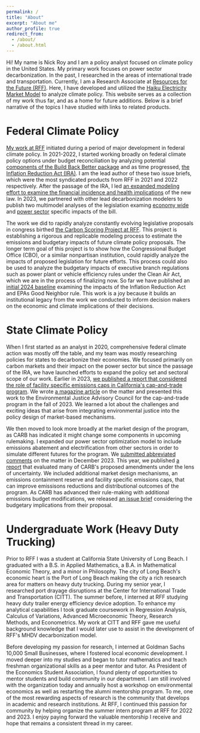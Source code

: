 ```yaml
---
permalink: /
title: "About"
excerpt: "About me"
author_profile: true
redirect_from: 
  - /about/
  - /about.html
---
```


Hi! My name is Nick Roy and I am a policy analyst focused on climate policy in the United States. My primary work focuses on power sector decarbonization. In the past, I researched in the areas of international trade and transportation. Currently, I am a Research Associate at [Resources for the Future (RFF)](https://www.rff.org/). Here, I have developed and utilized the [Haiku Electricity Market Model](https://www.rff.org/topics/data-and-decision-tools/haiku-electricity-model/) to analyze climate policy. This website serves as a collection of my work thus far, and as a home for future additions. Below is a brief narrative of the topics I have studied with links to related products. 

Federal Climate Policy 
=====

[My work at RFF](https://www.rff.org/people/nicholas-roy/) initiated during a period of major development in federal climate policy. In 2021-2022, I started working broadly on federal climate policy options under budget reconciliation by analyzing potential [components of the Build Back Better package](https://www.rff.org/publications/issue-briefs/cost-analysis-and-emissions-projections-under-power-sector-proposals-in-reconciliation/) and as time progressed, [the Inflation Reduction Act (IRA)](https://www.rff.org/publications/issue-briefs/retail-electricity-rates-under-the-inflation-reduction-act-of-2022/). I am the lead author of these two issue briefs, which were the most syndicated products from RFF in 2021 and 2022 respectively. After the passage of the IRA, I led [an expanded modeling effort to examine the financial incidence and health implications](https://www.rff.org/publications/reports/beyond-clean-energy-the-financial-incidence-and-health-effects-of-the-ira/) of the new law. In 2023, we partnered with other lead decarbonization modelers to publish two multimodel analyses of the legislation examing [economy wide](https://www.science.org/doi/10.1126/science.adg3781) and [power sector](https://iopscience.iop.org/article/10.1088/1748-9326/ad0d3b) specific impacts of the bill. 

The work we did to rapidly analyze constantly evolving legislative proposals in congress birthed [the Carbon Scoring Project at RFF](https://www.rff.org/carbonscoring/). This project is establishing a rigorous and replicable modeling process to estimate the emissions and budgetary impacts of future climate policy proposals. The longer term goal of this project is to show how the Congressional Budget Office (CBO), or a similar nonpartisan institution, could rapidly analyze the impacts of proposed legislation for future efforts. This process could also be used to analyze the budgetary impacts of executive branch regulations such as power plant or vehicle efficiency rules under the Clean Air Act, which we are in the process of finalizing now. So far we have published an [initial 2024 baseline](https://www.rff.org/publications/carbon-scores/carbon-scoring-initial-baseline/) examining the impacts of the Inflation Reduction Act and EPAs Good Neighbor rule. This work is a joy because it builds an institutional legacy from the work we conducted to inform decision makers on the economic and climate implications of their decisions.

State Climate Policy
=====

When I first started as an analyst in 2020, comprehensive federal climate action was mostly off the table, and my team was mostly researching policies for states to decarbonize their economies. We focused primarily on carbon markets and their impact on the power sector but since the passage of the IRA, we have launched efforts to expand the policy set and sectoral scope of our work. Earlier in 2023, [we published a report that considered the role of facility specific emissions caps in California's cap-and-trade program](https://www.rff.org/publications/reports/how-would-facility-specific-emissions-caps-affect-the-california-carbon-market/). We wrote [a magazine article](https://www.resources.org/archives/californias-cap-and-trade-program-and-improvements-in-local-air-quality/) on the matter and presented this work to the Environmental Justice Advisory Council for the cap-and-trade program in the fall of 2023. We learned a lot about the challenges and exciting ideas that arise from integrating environmental justice into the policy design of market-based mechanisms. 

We then moved to look more broadly at the market design of the program, as CARB has indicated it might change some components in upcoming rulemaking. I expanded our power sector optimization model to include emissions abatement and electrification from other sectors in order to simulate different futures for the program. We [submitted abbreviated comments](https://www.rff.org/publications/testimony-and-public-comments/comments-on-the-joint-california-quebec-workshop-potential-amendments-to-the-cap-and-trade-regulation/) on the matter in December 2023. This year, we published [a report](https://www.rff.org/publications/reports/designing-for-uncertainty-amendments-to-californias-cap-and-trade-market/) that evaluated many of CARB's proposed amendments under the lens of uncertainty. We included additional market design mechanisms, an emissions containment reserve and facility specific emissions caps, that can improve emissisons reductions and distributional outcomes of the program. As CARB has advanced their rule-making with additional emissions budget modifications, we released [an issue brief](https://www.rff.org/publications/issue-briefs/california-cap-and-trade-emissions-budget-climate-policy/) considering the budgetary implications from their proposal. 

Undergraduate Work (Heavy Duty Trucking)
=====

Prior to RFF I was a student at California State University of Long Beach. I graduated with a B.S. in Applied Mathematics, a B.A. in Mathematical Economic Theory, and a minor in Philosophy. The city of Long Beach's economic heart is the Port of Long Beach making the city a rich research area for matters on heavy duty trucking. During my senior year, I researched port drayage disruptions at the Center for International Trade and Transportation (CITT). The summer before, I interned at RFF studying heavy duty trailer energy efficiency device adoption. To enhance my analytical capabilities I took graduate coursework in Regression Analysis, Calculus of Variations, Advanced Microeconomic Theory, Research Methods, and Econometrics. My work at CITT and RFF gave me useful background knowledge that I would later use to assist in the development of RFF's MHDV decarbonization model. 

Before developing my passion for research, I interned at Goldman Sachs 10,000 Small Businesses, where I fostered local economic development. I moved deeper into my studies and began to tutor mathematics and teach freshman organizational skills as a peer mentor and tutor. As President of the Economics Student Association, I found plenty of opportunities to mentor students and build community in our department. I am still involved with the organization today and annually host a workshop on environmental economics as well as restarting the alumni mentorship program. To me, one of the most rewarding aspects of research is the community that develops in academic and research institutions. At RFF, I continued this passion for community by helping organize the summer intern program at RFF for 2022 and 2023. I enjoy paying forward the valuable mentorship I receive and hope that remains a consistent thread in my career.

<!-- Future Research
======

Through my experiences I've become increasingly interested in the intersection of climate policy and trade. Whether it is the complexities of global trade, the distribution of environmental externalities from trucking, how carbon markets expand or add jurisdictions to their regulations, or the fascinating complexity of power markets; trade remains an important element in all of these issues. Working closely on the development of the IRA, it became clear that the biggest constraint on addressing global greenhouse gas emissions is the quickly evolving post-neoliberal era of trade. Even the second order effects of globalization on labor and technological development are shaping the policy mechanisms chosen for decarbonization. One way this has already shaped climate policy is in the revitalization of industrial policy in the US. Domestically, trade is just as relevant as the binding constraint for decarbonization is the development of transmission capacity to flow power across multiple communities with different rules and attitudes towards new infrastructure. 

Where I find analyzing trade to not be just a matter of what constrains decarbonization, but what can still enable it is in my work on carbon markets. The US already has several subnational carbon markets, some economy wide, others just for the power sector. As states look to unify, compete, and capitalize on federal incentives from the IRA, emissions trading programs become a powerful mechanism. I'd hope that carbon markets continue to expand and evolve to leverage regionally specific concerns of equity, costs, and resource availability. If the future leads to more carbon markets in and outside of the US, questions of linking with exchange rates will create a flourishing set of questions that a young economist could craft a research agenda after. Carbon markets also provide more information and data about emissions in the economy and allow for better analysis of climate policy more broadly.

 The tools of economics are more useful than ever as many of these issues can be studied through the subfields of industrial organization, political economy, international trade, and energy economics. I hope that my work will pull forward the thread across my experiences as I explore new ideas and pathways for decarbonizing the global economy. -->
